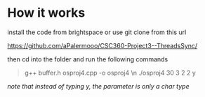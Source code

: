 <h1>How it works</h1>
install the code from brightspace or use git clone from this url

https://github.com/aPalermooo/CSC360-Project3--ThreadsSync/

then cd into the folder and run the following commands

>g++ buffer.h osproj4.cpp -o osproj4 \n
>./osproj4 30 3 2 2 y

*note that instead of typing y, the parameter is only a char type*
